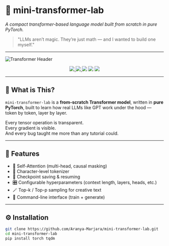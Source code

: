 # 🧠 mini-transformer-lab  
*A compact transformer-based language model built from scratch in pure PyTorch.*

> "LLMs aren’t magic. They’re just math — and I wanted to build one myself."

---

![Transformer Header](https://github.com/Aranya-Marjara/mini-transformer-lab/assets/your-gif-id-here/transformer-banner.gif)

<p align="center">
  <a href="https://github.com/Aranya-Marjara/mini-transformer-lab/stargazers">
    <img src="https://img.shields.io/github/stars/Aranya-Marjara/mini-transformer-lab?color=gold" />
  </a>
  <a href="https://github.com/Aranya-Marjara/mini-transformer-lab/forks">
    <img src="https://img.shields.io/github/forks/Aranya-Marjara/mini-transformer-lab?color=lightblue" />
  </a>
  <img src="https://img.shields.io/badge/Python-3.10+-blue?logo=python" />
  <img src="https://img.shields.io/badge/PyTorch-red?logo=pytorch" />
  <img src="https://img.shields.io/badge/License-GPLv3-green.svg" />
</p>

---

## 🚀 What is This?

`mini-transformer-lab` is a **from-scratch Transformer model**, written in **pure PyTorch**, built to learn how real LLMs like GPT work under the hood — token by token, layer by layer.

Every tensor operation is transparent.  
Every gradient is visible.  
And every bug taught me more than any tutorial could.

---

## 🧩 Features

- 🧠 Self-Attention (multi-head, causal masking)
- 🔡 Character-level tokenizer
- 💾 Checkpoint saving & resuming
- 🎛️ Configurable hyperparameters (context length, layers, heads, etc.)
- 🪄 Top-k / Top-p sampling for creative text
- 💬 Command-line interface (train + generate)

---

## ⚙️ Installation

```bash
git clone https://github.com/Aranya-Marjara/mini-transformer-lab.git
cd mini-transformer-lab
pip install torch tqdm
